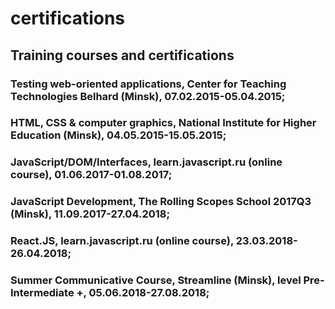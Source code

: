 # certifications

## Training courses and certifications

### Testing web-oriented applications, Center for Teaching Technologies Belhard (Minsk), 07.02.2015-05.04.2015;

### HTML, CSS & computer graphics, National Institute for Higher Education (Minsk), 04.05.2015-15.05.2015;

### JavaScript/DOM/Interfaces, learn.javascript.ru (online course), 01.06.2017-01.08.2017;

### JavaScript Development, The Rolling Scopes School 2017Q3 (Minsk), 11.09.2017-27.04.2018;

### React.JS, learn.javascript.ru (online course), 23.03.2018-26.04.2018;

### Summer Communicative Course, Streamline (Minsk), level Pre-Intermediate +, 05.06.2018-27.08.2018;